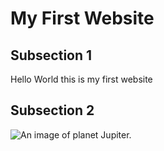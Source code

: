 <!DOCTYPE html>
<html lang="en">
  <head>
    <title>Inserting image</title>
    <meta charset="utf-8">
    <meta name="author" content="Joe Smith">
  </head>
  <body>
	<h1>My First Website</h1>
	<div>
		<h2>Subsection 1</h2>
		<p>Hello World this is my first website</p>
	</div>
	<div>
		<h2>Subsection 2</h2>
		<img src="Jupiter.jpg" alt="An image of planet Jupiter.">
	</div>
  </body>
</html>
